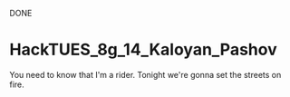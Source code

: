 DONE

# HackTUES_8g_14_Kaloyan_Pashov
You need to know that I'm a rider.
Tonight we're gonna set the streets on fire.

